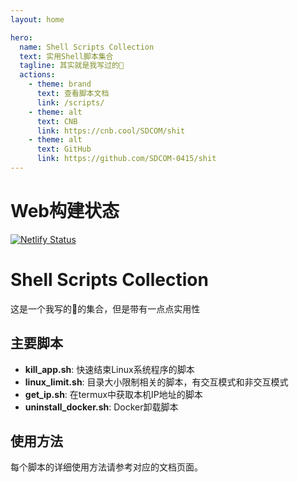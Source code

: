 ```yaml
---
layout: home

hero:
  name: Shell Scripts Collection
  text: 实用Shell脚本集合
  tagline: 其实就是我写过的💩
  actions:
    - theme: brand
      text: 查看脚本文档
      link: /scripts/
    - theme: alt
      text: CNB
      link: https://cnb.cool/SDCOM/shit
    - theme: alt
      text: GitHub
      link: https://github.com/SDCOM-0415/shit
---
```


# Web构建状态
[![Netlify Status](https://api.netlify.com/api/v1/badges/237be5bf-d8e3-4c5f-afcc-ff571562bc52/deploy-status)](https://app.netlify.com/projects/shit-sdcom/deploys)

# Shell Scripts Collection
这是一个我写的💩的集合，但是带有一点点实用性

## 主要脚本

- **kill_app.sh**: 快速结束Linux系统程序的脚本
- **linux_limit.sh**: 目录大小限制相关的脚本，有交互模式和非交互模式
- **get_ip.sh**: 在termux中获取本机IP地址的脚本
- **uninstall_docker.sh**: Docker卸载脚本

## 使用方法

每个脚本的详细使用方法请参考对应的文档页面。